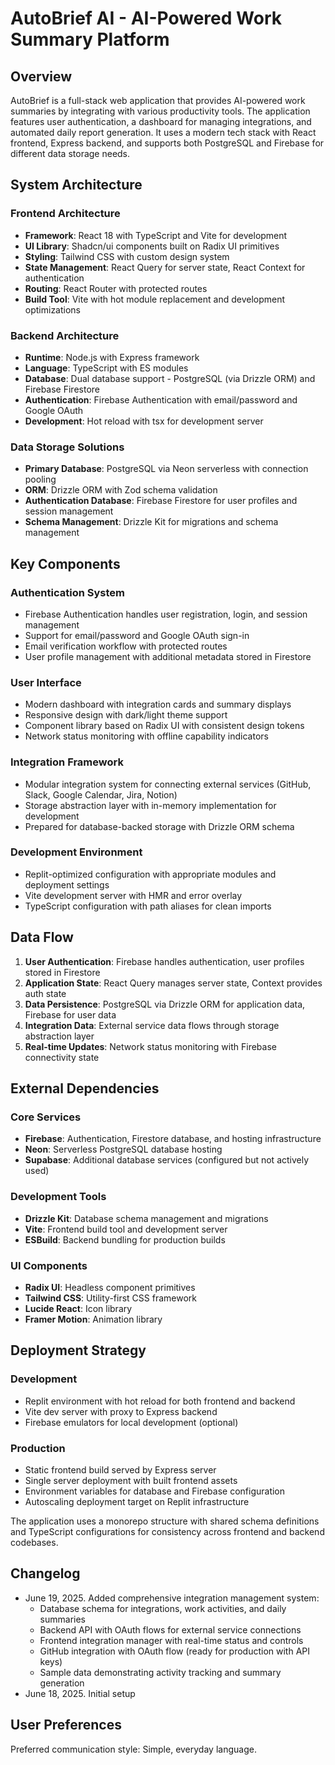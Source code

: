 # AutoBrief AI - AI-Powered Work Summary Platform

## Overview

AutoBrief is a full-stack web application that provides AI-powered work summaries by integrating with various productivity tools. The application features user authentication, a dashboard for managing integrations, and automated daily report generation. It uses a modern tech stack with React frontend, Express backend, and supports both PostgreSQL and Firebase for different data storage needs.

## System Architecture

### Frontend Architecture
- **Framework**: React 18 with TypeScript and Vite for development
- **UI Library**: Shadcn/ui components built on Radix UI primitives
- **Styling**: Tailwind CSS with custom design system
- **State Management**: React Query for server state, React Context for authentication
- **Routing**: React Router with protected routes
- **Build Tool**: Vite with hot module replacement and development optimizations

### Backend Architecture
- **Runtime**: Node.js with Express framework
- **Language**: TypeScript with ES modules
- **Database**: Dual database support - PostgreSQL (via Drizzle ORM) and Firebase Firestore
- **Authentication**: Firebase Authentication with email/password and Google OAuth
- **Development**: Hot reload with tsx for development server

### Data Storage Solutions
- **Primary Database**: PostgreSQL via Neon serverless with connection pooling
- **ORM**: Drizzle ORM with Zod schema validation
- **Authentication Database**: Firebase Firestore for user profiles and session management
- **Schema Management**: Drizzle Kit for migrations and schema management

## Key Components

### Authentication System
- Firebase Authentication handles user registration, login, and session management
- Support for email/password and Google OAuth sign-in
- Email verification workflow with protected routes
- User profile management with additional metadata stored in Firestore

### User Interface
- Modern dashboard with integration cards and summary displays
- Responsive design with dark/light theme support
- Component library based on Radix UI with consistent design tokens
- Network status monitoring with offline capability indicators

### Integration Framework
- Modular integration system for connecting external services (GitHub, Slack, Google Calendar, Jira, Notion)
- Storage abstraction layer with in-memory implementation for development
- Prepared for database-backed storage with Drizzle ORM schema

### Development Environment
- Replit-optimized configuration with appropriate modules and deployment settings
- Vite development server with HMR and error overlay
- TypeScript configuration with path aliases for clean imports

## Data Flow

1. **User Authentication**: Firebase handles authentication, user profiles stored in Firestore
2. **Application State**: React Query manages server state, Context provides auth state
3. **Data Persistence**: PostgreSQL via Drizzle ORM for application data, Firebase for user data
4. **Integration Data**: External service data flows through storage abstraction layer
5. **Real-time Updates**: Network status monitoring with Firebase connectivity state

## External Dependencies

### Core Services
- **Firebase**: Authentication, Firestore database, and hosting infrastructure
- **Neon**: Serverless PostgreSQL database hosting
- **Supabase**: Additional database services (configured but not actively used)

### Development Tools
- **Drizzle Kit**: Database schema management and migrations
- **Vite**: Frontend build tool and development server
- **ESBuild**: Backend bundling for production builds

### UI Components
- **Radix UI**: Headless component primitives
- **Tailwind CSS**: Utility-first CSS framework
- **Lucide React**: Icon library
- **Framer Motion**: Animation library

## Deployment Strategy

### Development
- Replit environment with hot reload for both frontend and backend
- Vite dev server with proxy to Express backend
- Firebase emulators for local development (optional)

### Production
- Static frontend build served by Express server
- Single server deployment with built frontend assets
- Environment variables for database and Firebase configuration
- Autoscaling deployment target on Replit infrastructure

The application uses a monorepo structure with shared schema definitions and TypeScript configurations for consistency across frontend and backend codebases.

## Changelog
- June 19, 2025. Added comprehensive integration management system:
  - Database schema for integrations, work activities, and daily summaries
  - Backend API with OAuth flows for external service connections
  - Frontend integration manager with real-time status and controls
  - GitHub integration with OAuth flow (ready for production with API keys)
  - Sample data demonstrating activity tracking and summary generation
- June 18, 2025. Initial setup

## User Preferences

Preferred communication style: Simple, everyday language.
